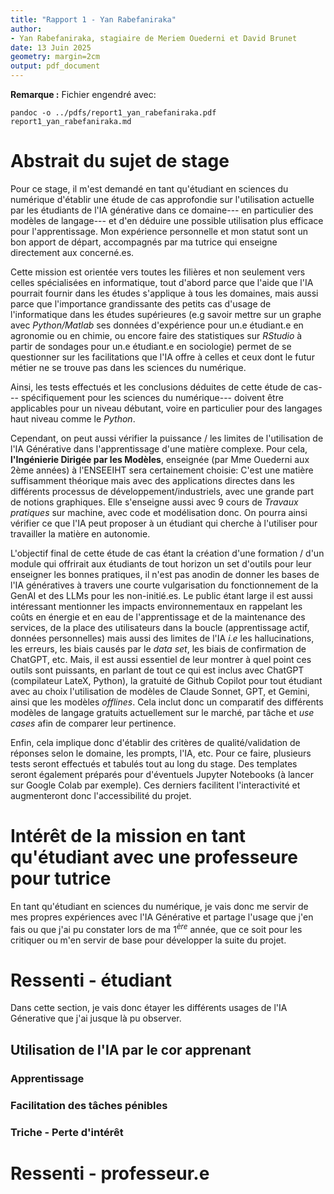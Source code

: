 ```yaml
---
title: "Rapport 1 - Yan Rabefaniraka"
author: 
- Yan Rabefaniraka, stagiaire de Meriem Ouederni et David Brunet
date: 13 Juin 2025
geometry: margin=2cm
output: pdf_document
---
```


**Remarque :** Fichier engendré avec:

```
pandoc -o ../pdfs/report1_yan_rabefaniraka.pdf report1_yan_rabefaniraka.md
```

# Abstrait du sujet de stage

Pour ce stage, il m'est demandé en tant qu'étudiant en sciences du numérique d'établir une étude de cas approfondie sur l'utilisation actuelle par les étudiants de l'IA générative dans ce domaine--- en particulier des modèles de langage--- et d'en déduire une possible utilisation plus efficace pour l'apprentissage. Mon expérience personnelle et mon statut sont un bon apport de départ, accompagnés par ma tutrice qui enseigne directement aux concerné.es.

Cette mission est orientée vers toutes les filières et non seulement vers celles spécialisées en informatique, tout d'abord parce que l'aide que l'IA pourrait fournir dans les études s'applique à tous les domaines, mais aussi parce que l'importance grandissante des petits cas d'usage de l'informatique dans les études supérieures (e.g savoir mettre sur un graphe avec *Python/Matlab* ses données d'expérience pour un.e étudiant.e en agronomie ou en chimie, ou encore faire des statistiques sur *RStudio* à partir de sondages pour un.e étudiant.e en sociologie) permet de se questionner sur les facilitations que l'IA offre à celles et ceux dont le futur métier ne se trouve pas dans les sciences du numérique.

Ainsi, les tests effectués et les conclusions déduites de cette étude de cas--- spécifiquement pour les sciences du numérique--- doivent être applicables pour un niveau débutant, voire en particulier pour des langages haut niveau comme le *Python*.

Cependant, on peut aussi vérifier la puissance / les limites de l'utilisation de l'IA Générative dans l'apprentissage d'une matière complexe. Pour cela, **l'Ingénierie Dirigée par les Modèles**, enseignée (par Mme Ouederni aux 2ème années) à l'ENSEEIHT sera certainement choisie: C'est une matière suffisamment théorique mais avec des applications directes dans les différents processus de développement/industriels, avec une grande part de notions graphiques. Elle s'enseigne aussi avec 9 cours de *Travaux pratiques* sur machine, avec code et modélisation donc. On pourra ainsi vérifier ce que l'IA peut proposer à un étudiant qui cherche à l'utiliser pour travailler la matière en autonomie.

L'objectif final de cette étude de cas étant la création d'une formation / d'un module qui offrirait aux étudiants de tout horizon un set d'outils pour leur enseigner les bonnes pratiques, il n'est pas anodin de donner les bases de l'IA génératives à travers une courte vulgarisation du fonctionnement de la GenAI et des LLMs pour les non-initié.es.
Le public étant large il est aussi intéressant mentionner les impacts environnementaux en rappelant les coûts en énergie et en eau de l'apprentissage et de la maintenance des services, de la place des utilisateurs dans la boucle (apprentissage actif, données personnelles) mais aussi des limites de l'IA *i.e* les hallucinations, les erreurs, les biais causés par le *data set*, les biais de confirmation de ChatGPT, etc. 
Mais, il est aussi essentiel de leur montrer à quel point ces outils sont puissants, en parlant de tout ce qui est inclus avec ChatGPT (compilateur LateX, Python), la gratuité de Github Copilot pour tout étudiant avec au choix l'utilisation de modèles de Claude Sonnet, GPT, et Gemini, ainsi que les modèles *offlines*. Cela inclut donc un comparatif des différents modèles de langage gratuits actuellement sur le marché, par tâche et *use cases* afin de comparer leur pertinence.

Enfin, cela implique donc d'établir des critères de qualité/validation de réponses selon le domaine, les prompts, l'IA, etc. Pour ce faire, plusieurs tests seront effectués et tabulés tout au long du stage. Des templates seront également préparés pour d'éventuels Jupyter Notebooks (à lancer sur Google Colab par exemple). Ces derniers facilitent l'interactivité et augmenteront donc l'accessibilité du projet.


# Intérêt de la mission en tant qu'étudiant avec une professeure pour tutrice

En tant qu'étudiant en sciences du numérique, je vais donc me servir de mes propres expériences avec l'IA Générative et partage l'usage que j'en fais ou que j'ai pu constater lors de ma $1^{ère}$ année, que ce soit pour les critiquer ou m'en servir de base pour développer la suite du projet.


# Ressenti - étudiant

Dans cette section, je vais donc étayer les différents usages de l'IA Génerative que j'ai jusque là pu observer.


## Utilisation de l'IA par le cor apprenant

### Apprentissage

### Facilitation des tâches pénibles

### Triche - Perte d'intérêt


# Ressenti - professeur.e
